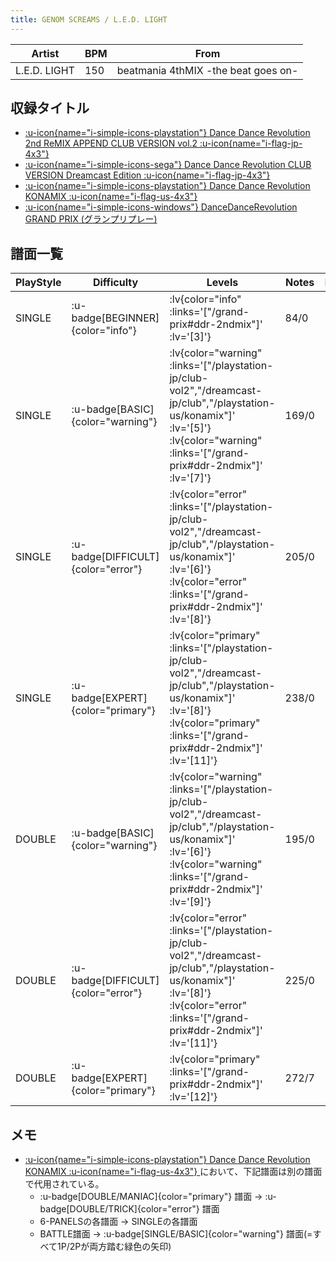 ```yaml
---
title: GENOM SCREAMS / L.E.D. LIGHT
---
```


|Artist|BPM|From|
|------|---|----|
|L.E.D. LIGHT|150|beatmania 4thMIX -the beat goes on-|

## 収録タイトル

- [ :u-icon{name="i-simple-icons-playstation"} Dance Dance Revolution 2nd ReMIX APPEND CLUB VERSION vol.2 :u-icon{name="i-flag-jp-4x3"} ](/playstation-jp/club-vol2)
- [ :u-icon{name="i-simple-icons-sega"} Dance Dance Revolution CLUB VERSION Dreamcast Edition :u-icon{name="i-flag-jp-4x3"} ](/dreamcast-jp/club)
- [ :u-icon{name="i-simple-icons-playstation"} Dance Dance Revolution KONAMIX :u-icon{name="i-flag-us-4x3"} ](/playstation-us/konamix)
- [ :u-icon{name="i-simple-icons-windows"} DanceDanceRevolution GRAND PRIX (グランプリプレー)](/grand-prix#ddr-2ndmix)

## 譜面一覧

|PlayStyle|Difficulty|Levels|Notes|Movie|
|---------|----------|------|-----|-----|
|SINGLE| :u-badge[BEGINNER]{color="info"} | :lv{color="info" :links='["/grand-prix#ddr-2ndmix"]' :lv='[3]'} |84/0||
|SINGLE| :u-badge[BASIC]{color="warning"} | :lv{color="warning" :links='["/playstation-jp/club-vol2","/dreamcast-jp/club","/playstation-us/konamix"]' :lv='[5]'}  :lv{color="warning" :links='["/grand-prix#ddr-2ndmix"]' :lv='[7]'} |169/0||
|SINGLE| :u-badge[DIFFICULT]{color="error"} | :lv{color="error" :links='["/playstation-jp/club-vol2","/dreamcast-jp/club","/playstation-us/konamix"]' :lv='[6]'}  :lv{color="error" :links='["/grand-prix#ddr-2ndmix"]' :lv='[8]'} |205/0||
|SINGLE| :u-badge[EXPERT]{color="primary"} | :lv{color="primary" :links='["/playstation-jp/club-vol2","/dreamcast-jp/club","/playstation-us/konamix"]' :lv='[8]'}  :lv{color="primary" :links='["/grand-prix#ddr-2ndmix"]' :lv='[11]'} |238/0||
|DOUBLE| :u-badge[BASIC]{color="warning"} | :lv{color="warning" :links='["/playstation-jp/club-vol2","/dreamcast-jp/club","/playstation-us/konamix"]' :lv='[6]'}  :lv{color="warning" :links='["/grand-prix#ddr-2ndmix"]' :lv='[9]'} |195/0||
|DOUBLE| :u-badge[DIFFICULT]{color="error"} | :lv{color="error" :links='["/playstation-jp/club-vol2","/dreamcast-jp/club","/playstation-us/konamix"]' :lv='[8]'}  :lv{color="error" :links='["/grand-prix#ddr-2ndmix"]' :lv='[11]'} |225/0||
|DOUBLE| :u-badge[EXPERT]{color="primary"} | :lv{color="primary" :links='["/grand-prix#ddr-2ndmix"]' :lv='[12]'} |272/7||

## メモ

- [ :u-icon{name="i-simple-icons-playstation"} Dance Dance Revolution KONAMIX :u-icon{name="i-flag-us-4x3"} ](/playstation-us/konamix)において、下記譜面は別の譜面で代用されている。
  - :u-badge[DOUBLE/MANIAC]{color="primary"} 譜面 →  :u-badge[DOUBLE/TRICK]{color="error"} 譜面
  - 6-PANELSの各譜面 → SINGLEの各譜面
  - BATTLE譜面 → :u-badge[SINGLE/BASIC]{color="warning"} 譜面(=すべて1P/2Pが両方踏む緑色の矢印)
